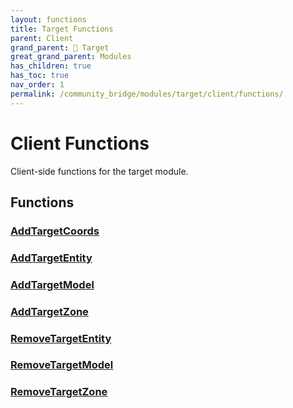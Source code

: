 ```yaml
---
layout: functions
title: Target Functions
parent: Client
grand_parent: 🎯 Target
great_grand_parent: Modules
has_children: true
has_toc: true
nav_order: 1
permalink: /community_bridge/modules/target/client/functions/
---
```


# Client Functions
Client-side functions for the target module.

## Functions

### [AddTargetCoords](AddTargetCoords)
### [AddTargetEntity](AddTargetEntity)
### [AddTargetModel](AddTargetModel)
### [AddTargetZone](AddTargetZone)
### [RemoveTargetEntity](RemoveTargetEntity)
### [RemoveTargetModel](RemoveTargetModel)
### [RemoveTargetZone](RemoveTargetZone)
